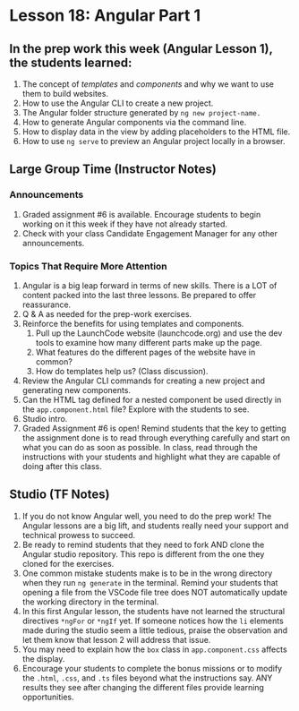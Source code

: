 # Lesson 18: Angular Part 1

## In the prep work this week (Angular Lesson 1), the students learned:

1. The concept of *templates* and *components* and why we want to use them to build websites.
1. How to use the Angular CLI to create a new project.
1. The Angular folder structure generated by ``ng new project-name.``
1. How to generate Angular components via the command line.
1. How to display data in the view by adding placeholders to the HTML file.
1. How to use ``ng serve`` to preview an Angular project locally in a browser.

## Large Group Time (Instructor Notes)

### Announcements

1. Graded assignment #6 is available. Encourage students to begin working on it this week if they have not already started.
1. Check with your class Candidate Engagement Manager for any other announcements.

### Topics That Require More Attention

1. Angular is a big leap forward in terms of new skills. There is a LOT of content packed into the last three lessons. Be prepared to offer reassurance.
1. Q & A as needed for the prep-work exercises.
1. Reinforce the benefits for using templates and components.
    1. Pull up the LaunchCode website (launchcode.org) and use the dev tools to examine how many different parts make up the page.
    1. What features do the different pages of the website have in common?
    1. How do templates help us? (Class discussion).
1. Review the Angular CLI commands for creating a new project and generating new components.
1. Can the HTML tag defined for a nested component be used directly in the ``app.component.html`` file? Explore with the students to see.
1. Studio intro.
1. Graded Assignment #6 is open! Remind students that the key to getting the assignment done is to read through everything carefully and start on what you can do as soon as possible. In class, read through the instructions with your students and highlight what they are capable of doing after this class.

## Studio (TF Notes)

1. If you do not know Angular well, you need to do the prep work! The Angular lessons are a big lift, and students really need your support and technical prowess to succeed.
1. Be ready to remind students that they need to fork AND clone the Angular studio repository. This repo is different from the one they cloned for the exercises.
1. One common mistake students make is to be in the wrong directory when they run ``ng generate`` in the terminal. Remind your students that opening a file from the VSCode file tree does NOT automatically update the working directory in the terminal.
1. In this first Angular lesson, the students have not learned the structural directives ``*ngFor`` or ``*ngIf`` yet. If someone notices how the ``li`` elements made during the studio seem a little tedious, praise the observation and let them know that lesson 2 will address that issue.
1. You may need to explain how the ``box`` class in ``app.component.css`` affects the display.
1. Encourage your students to complete the bonus missions or to modify the ``.html``, ``.css``, and ``.ts`` files beyond what the instructions say. ANY results they see after changing the different files provide learning opportunities.

